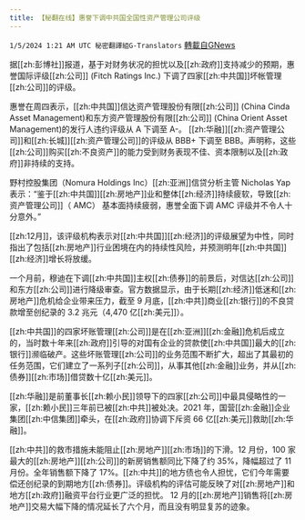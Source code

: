 ```yaml
---
title: 【秘翻在线】惠誉下调中共国全国性资产管理公司评级
---
```

`1/5/2024 1:21 AM UTC 秘密翻譯組G-Translators` [轉載自GNews](https://gnews.org/articles/2185552)

据[[zh:彭博社]]报道，基于对财务状况的担忧以及[[zh:政府]]支持减少的预期，惠誉国际评级[[zh:公司]] (Fitch Ratings Inc.) 下调了四家[[zh:中共国]]坏帐管理[[zh:公司]]的评级。

惠誉在周四表示，[[zh:中共国]]信达资产管理股份有限[[zh:公司]] (China Cinda Asset Management)和东方资产管理股份有限[[zh:公司]] (China Orient Asset Management)的发行人违约评级从 A 下调至 A-。 [[zh:华融]][[zh:资产管理公司]]和[[zh:长城]][[zh:资产管理公司]]的评级从 BBB+ 下调至 BBB。声明称，这些[[zh:公司]]购买[[zh:不良资产]]的能力受到财务表现不佳、资本限制以及[[zh:政府]]非持续的支持。

野村控股集团（Nomura Holdings Inc）[[zh:亚洲]]信贷分析主管 Nicholas Yap 表示：“鉴于[[zh:中共国]][[zh:房地产]]业和整体[[zh:经济]]持续疲软，导致[[zh:资产管理公司]]（ AMC） 基本面持续疲弱，惠誉全面下调 AMC 评级并不令人十分意外。”

[[zh:12月]]，该评级机构表示对[[zh:中共国]][[zh:经济]]的评级展望为中性，同时指出了包括[[zh:房地产]]行业困境在内的持续性风险，并预测明年[[zh:中共国]][[zh:经济]]增长将放缓。

一个月前，穆迪在下调[[zh:中共国]]主权[[zh:债券]]的前景后，对信达[[zh:公司]]和东方[[zh:公司]]进行降级审查。官方数据显示，由于长期[[zh:经济]]低迷和[[zh:房地产]]危机给企业带来压力，截至 9 月底，[[zh:中共]]商业[[zh:银行]]的不良贷款增至创纪录的 3.2 兆元（4,470 亿[[zh:美元]]）。

[[zh:中共国]]的四家坏账管理[[zh:公司]]是在[[zh:亚洲]][[zh:金融]]危机后成立的，当时数十年来[[zh:政府]]引导的对国有企业的贷款使[[zh:中共国]]最大的[[zh:银行]]濒临破产。这些坏账管理[[zh:公司]]的业务范围不断扩大，超出了其最初的任务范围，它们建立了一系列子[[zh:公司]]，从事其他[[zh:金融]]业务，并从[[zh:债券]][[zh:市场]]借贷数十亿[[zh:美元]]。

[[zh:华融]]是前董事长[[zh:赖小民]]领导下的四家[[zh:公司]]中最具侵略性的一家，[[zh:赖小民]]三年前已被[[zh:中共]]被处决。2021 年，国营[[zh:金融]]企业集团[[zh:中信集团]]牵头，在[[zh:政府]]协调下斥资 66 亿[[zh:美元]]救助[[zh:华融]]。

[[zh:中共]]的救市措施未能阻止[[zh:房地产]][[zh:市场]]的下滑。12 月份，100 家最大的[[zh:房地产]][[zh:公司]]的新房销售额同比下降了约 35%，降幅超过了 11 月份。全年销售额下降了 17%。[[zh:中共]]的地方债也令人担忧，它们今年需要偿还创纪录的到期地方[[zh:债券]]。评级机构的评估可能反映了对[[zh:房地产]]和地方[[zh:政府]]融资平台行业更广泛的担忧。 12 月的[[zh:房地产]]销售将[[zh:房地产]]交易大幅下降的情况延长了六个月，而且没有明显复苏的迹象。

